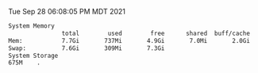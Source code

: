 Tue Sep 28 06:08:05 PM MDT 2021
```bash
System Memory
               total        used        free      shared  buff/cache   available
Mem:           7.7Gi       737Mi       4.9Gi       7.0Mi       2.0Gi       6.6Gi
Swap:          7.6Gi       309Mi       7.3Gi
System Storage
675M	.
```
```bash
